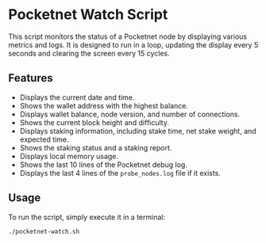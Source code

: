 # Pocketnet Watch Script

This script monitors the status of a Pocketnet node by displaying various metrics and logs. It is designed to run in a loop, updating the display every 5 seconds and clearing the screen every 15 cycles.

## Features

- Displays the current date and time.
- Shows the wallet address with the highest balance.
- Displays wallet balance, node version, and number of connections.
- Shows the current block height and difficulty.
- Displays staking information, including stake time, net stake weight, and expected time.
- Shows the staking status and a staking report.
- Displays local memory usage.
- Shows the last 10 lines of the Pocketnet debug log.
- Displays the last 4 lines of the `probe_nodes.log` file if it exists.

## Usage

To run the script, simply execute it in a terminal:

```bash
./pocketnet-watch.sh